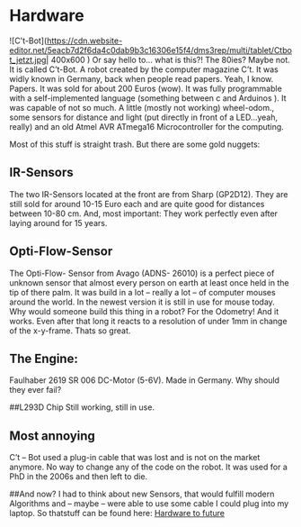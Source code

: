 # Hardware
![C't-Bot](https://cdn.website-editor.net/5eacb7d2f6da4c0dab9b3c16306e15f4/dms3rep/multi/tablet/Ctbot_jetzt.jpg| 400x600 )
Or say hello to… what is this?! The 80ies?
Maybe not. 
It is called C’t-Bot. A robot created by the computer magazine C’t. It was widly known in Germany, back when people read papers. Yeah, I know. Papers. 
It was sold for about 200 Euros (wow). It was fully programmable with a self-implemented language (something between c and Arduinos ). It was capable of not so much. A little (mostly not working) wheel-odom., some sensors for distance and light (put directly in front of a LED…yeah, really) and an old Atmel AVR ATmega16 Microcontroller for the computing. 

Most of this stuff is straight trash. But there are some gold nuggets: 

## IR-Sensors
The two IR-Sensors located at the front are from Sharp (GP2D12). They are still sold for around 10-15 Euro each and are quite good for distances between 10-80 cm. 
And, most important: They work perfectly even after laying around for 15 years. 

## Opti-Flow-Sensor
The Opti-Flow- Sensor from Avago (ADNS- 26010) is a perfect piece of unknown sensor that almost every person on earth at least once held in the tip of there palm. It was build in a lot – really a lot – of computer mouses around the world. In the newest version it is still in use for mouse today. 
Why would someone build this thing in a robot? 
For the Odometry! And it works. Even after that long it reacts to a resolution of under 1mm in change of the x-y-frame. Thats so great. 

## The Engine: 
Faulhaber 2619 SR 006 DC-Motor (5-6V). Made in Germany. Why should they ever fail? 

##L293D Chip
Still working, still in use. 

## Most annoying
C’t – Bot used a plug-in cable that was lost and is not on the market anymore. No way to change any of the code on the robot. It was used for a PhD in the 2006s and then left to die. 

##And now? 
I had to think about new Sensors, that would fulfill modern Algorithms and – maybe – were able to use some cable I could plug into my laptop. 
So thatstuff can be found here: [Hardware to future](Hardware2.md)
